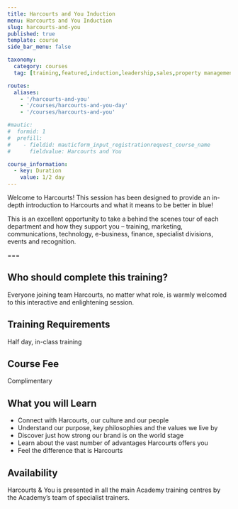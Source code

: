 ```yaml
---
title: Harcourts and You Induction
menu: Harcourts and You Induction
slug: harcourts-and-you
published: true
template: course
side_bar_menu: false

taxonomy:
  category: courses
  tag: [training,featured,induction,leadership,sales,property management,administration,auction]

routes:
  aliases:
    - '/harcourts-and-you'
    - '/courses/harcourts-and-you-day'
    - '/courses/harcourts-and-you'

#mautic:
#  formid: 1
#  prefill:
#    - fieldid: mauticform_input_registrationrequest_course_name
#      fieldvalue: Harcourts and You

course_information:
  - key: Duration
    value: 1/2 day
---
```


Welcome to Harcourts! This session has been designed to provide an in-depth introduction to Harcourts and what it means to be better in blue! 

This is an excellent opportunity to take a behind the scenes tour of each department and how they support you – training, marketing, communications, technology, e-business, finance, specialist divisions, events and recognition.

===

## Who should complete this training?
Everyone joining team Harcourts, no matter what role, is warmly welcomed to this interactive and enlightening session.

## Training Requirements
Half day, in-class training

## Course Fee
Complimentary

## What you will Learn
- Connect with Harcourts, our culture and our people
- Understand our purpose, key philosophies and the values we live by
- Discover just how strong our brand is on the world stage
- Learn about the vast number of advantages Harcourts offers you
- Feel the difference that is Harcourts

## Availability
Harcourts & You is presented in all the main Academy training centres by the Academy’s team of specialist trainers.

<!--<a href="#portfolioModalForm" class="portfolio-link button button-primary" data-toggle="modal">Register Your Interest</a>-->